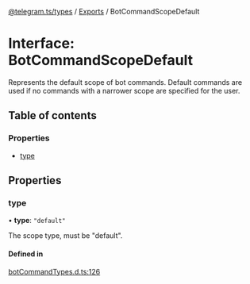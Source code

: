 [@telegram.ts/types](../README.md) / [Exports](../modules.md) / BotCommandScopeDefault

# Interface: BotCommandScopeDefault

Represents the default scope of bot commands.
Default commands are used if no commands with a narrower scope are specified for the user.

## Table of contents

### Properties

- [type](BotCommandScopeDefault.md#type)

## Properties

### type

• **type**: ``"default"``

The scope type, must be "default".

#### Defined in

[botCommandTypes.d.ts:126](https://github.com/telegramsjs/types/blob/d08200f/src/botCommandTypes.d.ts#L126)
